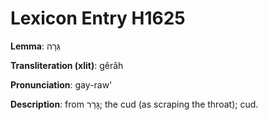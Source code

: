 # Lexicon Entry H1625

**Lemma**: גֵּרָה

**Transliteration (xlit)**: gêrâh

**Pronunciation**: gay-raw'

**Description**:
from גָּרַר; the cud (as scraping the throat); cud.
